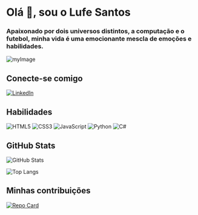# Olá 👋, sou o Lufe Santos
### Apaixonado por dois universos distintos, a computação e o futebol, minha vida é uma emocionante mescla de emoções e habilidades.

![myImage](https://media.tenor.com/3v_8WlW7JWUAAAAC/kk.gif)

## Conecte-se comigo
[![LinkedIn](https://img.shields.io/badge/LinkedIn-0a66c2?style=for-the-badge&logo=linkedin&logoColor=ffffff)](https://www.linkedin.com/in/lufe-santos/)

## Habilidades
![HTML5](https://img.shields.io/badge/HTML5-0d1117?style=for-the-badge&logo=html5&logoColor=e44f26)
![CSS3](https://img.shields.io/badge/CSS3-0d1117?style=for-the-badge&logo=css3&logoColor=1572b6)
![JavaScript](https://img.shields.io/badge/JavaScript-0d1117?style=for-the-badge&logo=javascript)
![Python](https://img.shields.io/badge/Python-0d1117?style=for-the-badge&logo=python)
![C#](https://img.shields.io/badge/C%23-0d1117?style=for-the-badge&logo=c-sharp&logoColor=67217a)

## GitHub Stats
![GitHub Stats](https://github-readme-stats.vercel.app/api?username=lufe-santos&theme=transparent&bg_color=0d1117&how_icons=true&icon_color=fff8&title_color=1863f7&text_color=FFF&hide_title=true&hide=stars)

![Top Langs](https://github-readme-stats-git-masterrstaa-rickstaa.vercel.app/api/top-langs/?username=lufe-santos&bg_color=0d1117&border_color=fff8&title_color=fff8&text_color=FFF)

## Minhas contribuições
[![Repo Card](https://github-readme-stats.vercel.app/api/pin/?username=lufe-santos&repo=dio-lab-open-source&bg_color=0d1117&border_color=fff8&show_icons=true&icon_color=30A3DC&title_color=fff8&text_color=FFF)](https://github.com/lufe-santos/dio-lab-open-source)
